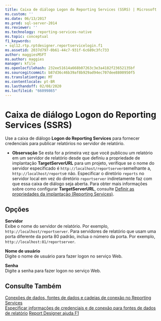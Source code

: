 ```yaml
---
title: Caixa de diálogo Logon do Reporting Services (SSRS) | Microsoft Docs
ms.custom: ''
ms.date: 06/13/2017
ms.prod: sql-server-2014
ms.reviewer: ''
ms.technology: reporting-services-native
ms.topic: conceptual
f1_keywords:
- sql12.rtp.rptdesigner.reportservicelogin.f1
ms.assetid: 2037d797-0b61-44c7-931f-6c689c3fc733
author: maggiesMSFT
ms.author: maggies
manager: kfile
ms.openlocfilehash: 232ee51614a668b07263c3e3a4182f23652135bf
ms.sourcegitcommit: b87d36c46b39af8b929ad94ec707dee8800950f5
ms.translationtype: MT
ms.contentlocale: pt-BR
ms.lasthandoff: 02/08/2020
ms.locfileid: "66099865"
---
```

# <a name="reporting-services-login-dialog-box-ssrs"></a>Caixa de diálogo Logon do Reporting Services (SSRS)
  Use a caixa de diálogo **Logon do Reporting Services** para fornecer credenciais para publicar relatórios no servidor de relatório.  
  
-   **Observação** Se esta for a primeira vez que você publicou um relatório em um servidor de relatório desde que definiu a propriedade de implantação **TargetServerURL** para um projeto, verifique se o nome do servidor especificado é `http://localhost/reportserver`semelhante a, `http://localhost/reports`e não. Especificar o diretório `reports` no servidor local em vez do diretório `reportserver` indiretamente faz com que essa caixa de diálogo seja aberta. Para obter mais informações sobre como configurar **TargetServerURL**, consulte [Definir as propriedades da implantação &#40;Reporting Services&#41;](set-deployment-properties-reporting-services.md).  
  
## <a name="options"></a>Opções  
 **Servidor**  
 Exibe o nome do servidor de relatório. Por exemplo, `http://localhost/reportserver`. Para servidores de relatório que usam uma porta diferente da porta 80 padrão, inclua o número da porta. Por exemplo, `http://localhost:81/reportserver`.  
  
 **Nome de usuário**  
 Digite o nome de usuário para fazer logon no serviço Web.  
  
 **Senha**  
 Digite a senha para fazer logon no serviço Web.  
  
## <a name="see-also"></a>Consulte Também  
 [Conexões de dados, fontes de dados e cadeias de conexão no Reporting Services](../data-connections-data-sources-and-connection-strings-in-reporting-services.md)   
 [Especificar informações de credenciais e de conexão para fontes de dados de relatório](../report-data/specify-credential-and-connection-information-for-report-data-sources.md) [Report Designer ajuda F1](report-designer-f1-help.md)  
  
  
